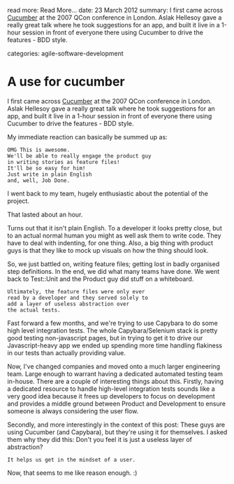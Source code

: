 read more: Read More...
date: 23 March 2012
summary: I first came across [Cucumber](http://cukes.info/) at the 2007 QCon conference in London. Aslak Hellesoy gave a really great talk where he took suggestions for an app, and built it live in a 1-hour session in front of everyone there using Cucumber to drive the features - BDD style.

categories: agile-software-development

# A use for cucumber

I first came across [Cucumber](http://cukes.info/) at the 2007 QCon conference in London. Aslak Hellesoy gave a really great talk where he took suggestions for an app, and built it live in a 1-hour session in front of everyone there using Cucumber to drive the features - BDD style.

My immediate reaction can basically be summed up as:

    OMG This is awesome. 
    We'll be able to really engage the product guy 
    in writing stories as feature files! 
    It'll be so easy for him! 
    Just write in plain English 
    and, well, Job Done.
    
I went back to my team, hugely enthusiastic about the potential of the project.

That lasted about an hour.

Turns out that it isn't plain English. To a developer it looks pretty close, but to an actual normal human you might as well ask them to write code. They have to deal with indenting, for one thing. Also, a big thing with product guys is that they like to mock up visuals on how the thing should look. 

So, we just battled on, writing feature files; getting lost in badly organised step definitions. In the end, we did what many teams have done. We went back to Test::Unit and the Product guy did stuff on a whiteboard.

    Ultimately, the feature files were only ever
    read by a developer and they served solely to 
    add a layer of useless abstraction over 
    the actual tests.

Fast forward a few months, and we're trying to use Capybara to do some high level integration tests. The whole Capybara/Selenium stack is pretty good testing non-javascript pages, but in trying to get it to drive our Javascript-heavy app we ended up spending more time handling flakiness in our tests than actually providing value.

Now, I've changed companies and moved onto a much larger engineering team. Large enough to warrant having a dedicated automated testing team in-house. There are a couple of interesting things about this. Firstly, having a dedicated resource to handle high-level integration tests sounds like a very good idea because it frees up developers to focus on development and provides a middle ground between Product and Development to ensure someone is always considering the user flow.

Secondly, and more interestingly in the context of this post: These guys are using Cucumber (and Capybara), but they're using it for themselves. I asked them why they did this: Don't you feel it is just a useless layer of abstraction?

    It helps us get in the mindset of a user.

Now, that seems to me like reason enough. :)
